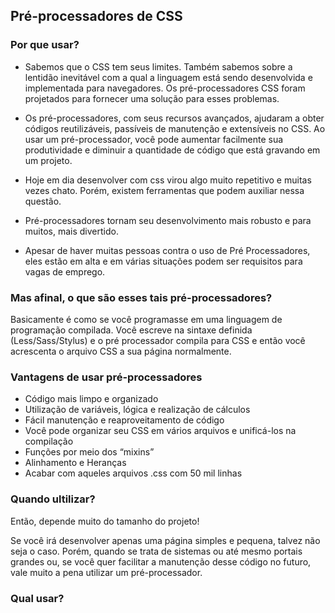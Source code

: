 ## Pré-processadores de CSS 

### Por que usar?
* Sabemos que o CSS tem seus limites. Também sabemos sobre a lentidão inevitável com a qual a linguagem está sendo desenvolvida e implementada para navegadores. Os pré-processadores CSS foram projetados para fornecer uma solução para esses problemas.

* Os pré-processadores, com seus recursos avançados, ajudaram a obter códigos reutilizáveis, passíveis de manutenção e extensíveis no CSS. Ao usar um pré-processador, você pode aumentar facilmente sua produtividade e diminuir a quantidade de código que está gravando em um projeto.

* Hoje em dia desenvolver com css virou algo muito repetitivo e muitas vezes chato. Porém, existem ferramentas que podem auxiliar nessa questão. 

* Pré-processadores tornam seu desenvolvimento mais robusto e para muitos, mais divertido. 

* Apesar de haver muitas pessoas contra o uso de Pré Processadores, eles estão em alta e em várias situações podem ser requisitos para vagas de emprego.

### Mas afinal, o que são esses tais pré-processadores?
Basicamente é como se você programasse em uma linguagem de programação compilada. Você escreve na sintaxe definida (Less/Sass/Stylus) e o pré processador compila para CSS e então você acrescenta o arquivo CSS a sua página normalmente.

### Vantagens de usar pré-processadores
* Código mais limpo e organizado
* Utilização de variáveis, lógica e realização de cálculos
* Fácil manutenção e reaproveitamento de código
* Você pode organizar seu CSS em vários arquivos e unificá-los na compilação
* Funções por meio dos “mixins”
* Alinhamento e Heranças
* Acabar com aqueles arquivos .css com 50 mil linhas


### Quando ultilizar?
Então, depende muito do tamanho do projeto!

Se você irá desenvolver apenas uma página simples e pequena, talvez não seja o caso. Porém, quando se trata de sistemas ou até mesmo portais grandes ou, se você quer facilitar a manutenção desse código no futuro, vale muito a pena utilizar um pré-processador.

### Qual usar?
